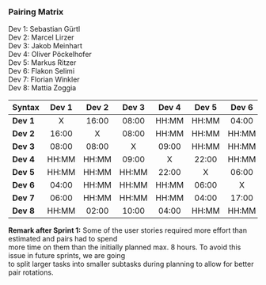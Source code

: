 ### Pairing Matrix
Dev 1: Sebastian Gürtl\
Dev 2: Marcel Lirzer\
Dev 3: Jakob Meinhart\
Dev 4: Oliver Pöckelhofer\
Dev 5: Markus Ritzer\
Dev 6: Flakon Selimi\
Dev 7: Florian Winkler\
Dev 8: Mattia Zoggia

| Syntax      | Dev 1   	  | Dev 2   	  | Dev 3   	  | Dev 4   	  | Dev 5   	  | Dev 6   	  | Dev 7   	  | Dev 8   	  |
| :---        |    :----:   |    :----:   |    :----:   |    :----:   |    :----:   |    :----:   |    :----:   |    :----:   |
| **Dev 1**       | X           | 16:00       | 08:00       | HH:MM       | HH:MM       | 04:00       | 06:00       | HH:MM       |
| **Dev 2**       | 16:00       | X           | 08:00       | HH:MM       | HH:MM       | HH:MM       | HH:MM       | 02:00       |
| **Dev 3**       | 08:00       | 08:00       | X           | 09:00       | HH:MM       | HH:MM       | HH:MM       | 10:00       |
| **Dev 4**       | HH:MM       | HH:MM       | 09:00       | X           | 22:00       | HH:MM       | HH:MM       | 04:00       |
| **Dev 5**       | HH:MM       | HH:MM       | HH:MM       | 22:00       | X           | 06:00       | 04:00       | HH:MM       |
| **Dev 6**       | 04:00       | HH:MM       | HH:MM       | HH:MM       | 06:00       | X           | 17:00       | HH:MM       |
| **Dev 7**       | 06:00       | HH:MM       | HH:MM       | HH:MM       | 04:00       | 17:00       | X           | HH:MM       |
| **Dev 8**       | HH:MM       | 02:00       | 10:00       | 04:00       | HH:MM       | HH:MM       | HH:MM       | X           |

**Remark after Sprint 1:** Some of the user stories required more effort than estimated and pairs had to spend\
more time on them than the initially planned max. 8 hours. To avoid this issue in future sprints, we are going\
to split larger tasks into smaller subtasks during planning to allow for better pair rotations.
